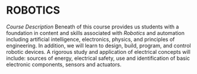 # ROBOTICS
*Course Description*
Beneath of this course provides us students with a foundation in content and skills associated with *Robotics* and automation including artificial intelligence, electronics, physics, and principles of engineering.
In addition, we will learn to design, build, program, and control robotic devices. A rigorous study and application of electrical concepts will include: sources of energy, electrical safety, use and identification of basic electronic components, sensors and actuators.
